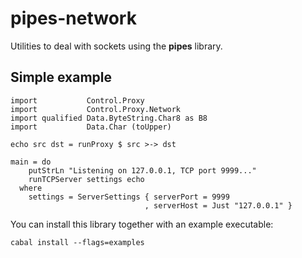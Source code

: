 # pipes-network

Utilities to deal with sockets using the **pipes** library.

## Simple example

    import           Control.Proxy
    import           Control.Proxy.Network
    import qualified Data.ByteString.Char8 as B8
    import           Data.Char (toUpper)

    echo src dst = runProxy $ src >-> dst

    main = do
        putStrLn "Listening on 127.0.0.1, TCP port 9999..."
        runTCPServer settings echo
      where
        settings = ServerSettings { serverPort = 9999
                                  , serverHost = Just "127.0.0.1" }

You can install this library together with an example executable:

    cabal install --flags=examples
